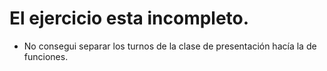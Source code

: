 # El ejercicio esta incompleto.

* No consegui separar los turnos de la clase de presentación hacía la de funciones.
